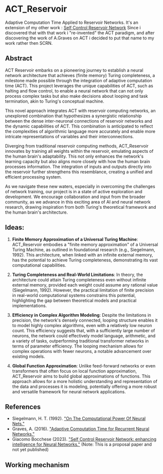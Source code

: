 # ACT_Reservoir
Adaptive Computation Time Applied to Reservoir Networks.
It's an extension of my other work : [Self Control Reservoir Network](https://github.com/BoccheseGiacomo/SCRN----Pre-Alpha-version)
Since i discovered that with that work i "re-invented" the ACT paradigm, and after discovering the work of A.Graves on ACT i decided to put that name to my work rather then SCRN.

## Abstract
ACT Reservoir embarks on a pioneering journey to establish a neural network architecture that achieves (finite memory) Turing completeness, a milestone made possible through the integration of adaptive computation time (ACT). This project leverages the unique capabilities of ACT, such as halting and flow control, to enable a neural network that can not only process complex tasks but also make decisions about looping and task termination, akin to Turing's conceptual machine.

This novel approach integrates ACT with reservoir computing networks, an unexplored combination that hypothesizes a synergistic relationship between the dense inter-neuronal connections of reservoir networks and the dynamic capabilities of ACT. This combination is anticipated to reflect the complexities of algorithmic language more accurately and enable more intricate representations of variables and their interconnections.

Diverging from traditional reservoir computing methods, ACT_Reservoir innovates by training all weights within the reservoir, emulating aspects of the human brain's adaptability. This not only enhances the network's learning capacity but also aligns more closely with how the human brain processes information. The integration of inputs and outputs directly into the reservoir further strengthens this resemblance, creating a unified and efficient processing system.

As we navigate these new waters, especially in overcoming the challenges of network training, our project is in a state of active exploration and development. We encourage collaboration and input from the broader community, as we advance in this exciting area of AI and neural network research, drawing inspiration from both Turing's theoretical framework and the human brain's architecture.

## Ideas:

1. **Finite Memory Approximation of a Universal Turing Machine**: 
   ACT_Reservoir embodies a "finite memory approximation" of a Universal Turing Machine, as outlined in foundational research (e.g., Siegelmann, 1992). This architecture, when linked with an infinite external memory, has the potential to achieve Turing completeness, demonstrating its vast computational capabilities.

2. **Turing Completeness and Real-World Limitations**: 
   In theory, the architecture could attain Turing completeness even without infinite external memory, provided each weight could assume any rational value (Siegelmann, 1992). However, the practical limitation of finite precision in real-world computational systems constrains this potential, highlighting the gap between theoretical models and practical implementations.

3. **Efficiency in Complex Algorithm Modeling**: 
   Despite the limitations in precision, the network's densely connected, looping structure enables it to model highly complex algorithms, even with a relatively low neuron count. This efficiency suggests that, with a sufficiently large number of neurons, the network could effectively model language, arithmetic, and a variety of tasks, outperforming traditional transformer networks in terms of parameter efficiency. The looping mechanism allows for complex operations with fewer neurons, a notable advancement over existing models.

4. **Global Function Approximation**: 
   Unlike feed-forward networks or even transformers that often focus on local function approximation, ACT_Reservoir aims to build global approximations of functions. This approach allows for a more holistic understanding and representation of the data and processes it is modeling, potentially offering a more robust and versatile framework for neural network applications.

## References
- Siegelmann, H. T. (1992). ["On The Computational Power Of Neural Nets."](https://binds.cs.umass.edu/papers/1992_Siegelmann_COLT.pdf)
- Graves, A. (2016).  ["Adaptive Computation Time for Recurrent Neural Networks."](https://arxiv.org/abs/1603.08983)
- Giacomo Bocchese (2023). ["Self Control Reservoir Network: enhancing intelligence for Neural Networks."](https://doi.org/10.5281/zenodo.7637563) (Note: This is a proposal paper and not yet published)



## Working mechanism
